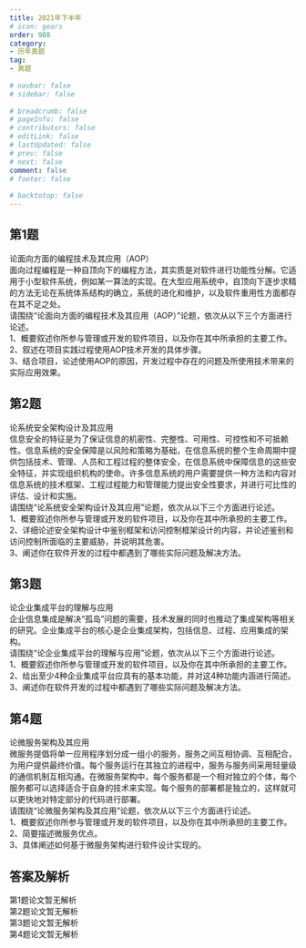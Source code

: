 ```yaml
---  
title: 2021年下半年  
# icon: gears  
order: 988  
category:  
- 历年真题  
tag:  
- 真题  
  
# navbar: false  
# sidebar: false  
  
# breadcrumb: false  
# pageInfo: false  
# contributors: false  
# editLink: false  
# lastUpdated: false  
# prev: false  
# next: false  
comment: false  
# footer: false  
  
# backtotop: false  
---  
```

## 第1题 ##

论面向方面的编程技术及其应用（AOP）   
面向过程编程是一种自顶向下的编程方法，其实质是对软件进行功能性分解。它适用于小型软件系统，例如某一算法的实现。在大型应用系统中，自顶向下逐步求精的方法无论在系统体系结构的确立，系统的进化和维护，以及软件重用性方面都存在其不足之处。  
请围绕“论面向方面的编程技术及其应用（AOP）”论题，依次从以下三个方面进行论述。  
1、概要叙述你所参与管理或开发的软件项目，以及你在其中所承担的主要工作。  
2、叙述在项目实践过程使用AOP技术开发的具体步骤。  
3、结合项目，论述使用AOP的原因，开发过程中存在的问题及所使用技术带来的实际应用效果。  


## 第2题 ##

论系统安全架构设计及其应用   
信息安全的特征是为了保证信息的机密性、完整性、可用性、可控性和不可抵赖性。信息系统的安全保障是以风险和策略为基础，在信息系统的整个生命周期中提供包括技术、管理、人员和工程过程的整体安全，在信息系统中保障信息的这些安全特征，并实现组织机构的使命。许多信息系统的用户需要提供一种方法和内容对信息系统的技术框架、工程过程能力和管理能力提出安全性要求，并进行可比性的评估、设计和实施。  
请围绕“论系统安全架构设计及其应用”论题，依次从以下三个方面进行论述。  
1、概要叙述你所参与管理或开发的软件项目，以及你在其中所承担的主要工作。  
2、详细论述安全架构设计中鉴别框架和访问控制框架设计的内容，并论述鉴别和访问控制所面临的主要威胁，并说明其危害。  
3、阐述你在软件开发的过程中都遇到了哪些实际问题及解决方法。  


## 第3题 ##

论企业集成平台的理解与应用   
企业信息集成是解决“孤岛”问题的需要，技术发展的同时也推动了集成架构等相关的研究。企业集成平台的核心是企业集成架构，包括信息、过程、应用集成的架构。  
请围绕“论企业集成平台的理解与应用”论题，依次从以下三个方面进行论述。  
1、概要叙述你所参与管理或开发的软件项目，以及你在其中所承担的主要工作。  
2、给出至少4种企业集成平台应具有的基本功能，并对这4种功能内涵进行简述。  
3、阐述你在软件开发的过程中都遇到了哪些实际问题及解决方法。  


## 第4题 ##

论微服务架构及其应用  
微服务提倡将单一应用程序划分成一组小的服务，服务之间互相协调、互相配合，为用户提供最终价值。每个服务运行在其独立的进程中，服务与服务间采用轻量级的通信机制互相沟通。在微服务架构中，每个服务都是一个相对独立的个体，每个服务都可以选择适合于自身的技术来实现。每个服务的部署都是独立的，这样就可以更快地对特定部分的代码进行部署。  
请围绕“论微服务架构及其应用”论题，依次从以下三个方面进行论述。  
1、概要叙述你所参与管理或开发的软件项目，以及你在其中所承担的主要工作。  
2、简要描述微服务优点。  
3、具体阐述如何基于微服务架构进行软件设计实现的。  
  


## 答案及解析 ##

  

第1题论文暂无解析  
第2题论文暂无解析  
第3题论文暂无解析  
第4题论文暂无解析  

